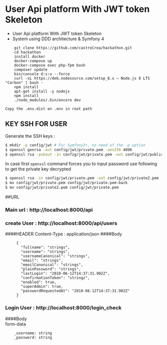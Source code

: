 # User Api platform With JWT token Skeleton
* User Api platform With JWT token Skeleton
* System using DDD architecture & Symfony 4
```
    git clone https://github.com/castroCrea/hackathon.git
    cd hackathon
    install docker
    docker-compose up
    docker-compose exec php-fpm bash
    composer update
    bin/console d:s:u --force
    curl -sL https://deb.nodesource.com/setup_8.x — Node.js 8 LTS "Carbon" | bash -
    npm install
    apt-get install -y nodejs
    npm install
    ./node_modules/.bin/encore dev
   ``` 
    
    Copy the .env.dist en .env in root path
    
## KEY SSH FOR USER


Generate the SSH keys :

``` bash
$ mkdir -p config/jwt # For Symfony3+, no need of the -p option
$ openssl genrsa -out config/jwt/private.pem -aes256 4096
$ openssl rsa -pubout -in config/jwt/private.pem -out config/jwt/public.pem
```

In case first ```openssl``` command forces you to input password use following to get the private key decrypted
``` bash
$ openssl rsa -in config/jwt/private.pem -out config/jwt/private2.pem
$ mv config/jwt/private.pem config/jwt/private.pem-back
$ mv config/jwt/private2.pem config/jwt/private.pem
```


    
##URL

   ### Main url : http://localhost:8000/api
   
   ### create User : http://localhost:8000/api/users
   ####HEADER
        Content-Type : application/json
   ####Body   
   ```
        {
          "fullname": "strings",
          "username": "strings",
          "usernameCanonical": "strings",
          "email": "strings",
          "emailCanonical": "strings",
          "plainPassword": "strings",
          "lastLogin": "2018-06-12T14:37:31.902Z",
          "confirmationToken": "stringz",
          "enabled": true,
          "superAdmin": true,
          "passwordRequestedAt": "2018-06-12T14:37:31.902Z"
        }
   ```
   
   ### Login User : http://localhost:8000/login_check
   ####Body    
        form-data
        
        _username: string
        _password: string
        

